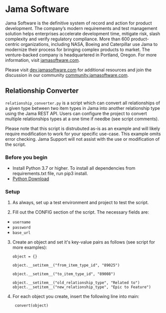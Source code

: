 
# Jama Software
Jama Software is the definitive system of record and action for product development. The company’s modern requirements and test management solution helps enterprises accelerate development time, mitigate risk, slash complexity and verify regulatory compliance. More than 600 product-centric organizations, including NASA, Boeing and Caterpillar use Jama to modernize their process for bringing complex products to market. The venture-backed company is headquartered in Portland, Oregon. For more information, visit [jamasoftware.com](http://jamasoftware.com).

Please visit [dev.jamasoftware.com](http://dev.jamasoftware.com) for additional resources and join the discussion in our community [community.jamasoftware.com](http://community.jamasoftware.com).

## Relationship Converter
```relationship_converter.py``` is a script which can convert all relationships of a given type between two item types in Jama into another relationship type using the Jama REST API. Users can configure the project to convert multiple relationships types at a one time if needbe (see script comments). 

Please note that this script is distrubuted as-is as an example and will likely require modification to work for your specific use-case.  This example omits error checking. Jama Support will not assist with the use or modification of the script.

### Before you begin
- Install Python 3.7 or higher. To install all dependencies from requirements.txt file, run pip3 install.  
- [Python Download](https://www.python.org/)

### Setup
1. As always, set up a test environment and project to test the script.

2. Fill out the CONFIG section of the script.  The necessary fields are:
  - ```username```
  - ```password```
  - ```base_url```
3. Create an object and set it's key-value pairs as follows (see script for more examples): 

    ```
    object = {}
    
    object.__setitem__("from_item_type_id", "89025")
    
    object.__setitem__("to_item_type_id", "89008") 
    
    object.__setitem__("old_relationship_type", "Related to")  
    object.__setitem__("new_relationship_type", "Epic to Feature")
    
4. For each object you create, insert the following line into main:
    
        convert(object)
